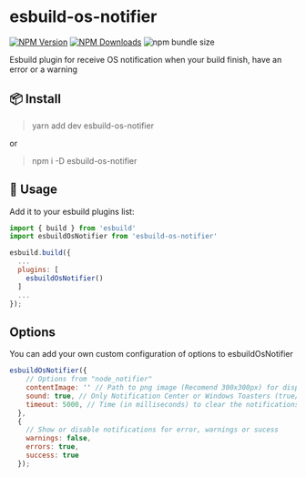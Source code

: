 # esbuild-os-notifier

[![NPM Version](https://img.shields.io/npm/v/esbuild-os-notifier)](https://www.npmjs.com/package/esbuild-os-notifier)
[![NPM Downloads](https://img.shields.io/npm/dm/esbuild-os-notifier)](https://www.npmjs.com/package/esbuild-os-notifier)
![npm bundle size](https://img.shields.io/bundlephobia/minzip/esbuild-os-notifier)

Esbuild plugin for receive OS notification when your build finish, have an error or a warning

## 📦 Install 
> yarn add dev esbuild-os-notifier

or

> npm i -D esbuild-os-notifier

## 🚀 Usage

Add it to your esbuild plugins list:

```js
import { build } from 'esbuild'
import esbuildOsNotifier from 'esbuild-os-notifier'

esbuild.build({
  ...
  plugins: [
    esbuildOsNotifier()
  ]
  ...
});

```

## Options
You can add your own custom configuration of options to esbuildOsNotifier

```js
esbuildOsNotifier({
    // Options from "node_notifier"
    contentImage: '' // Path to png image (Recomend 300x300px) for display in the notification
    sound: true, // Only Notification Center or Windows Toasters (true/false)
    timeout: 5000, // Time (in milliseconds) to clear the notifications
  }, 
  {
    // Show or disable notifications for error, warnings or sucess
    warnings: false,
    errors: true,
    success: true
  });
```



